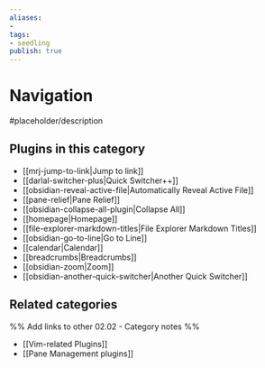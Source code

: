 ```yaml
---
aliases:
- 
tags: 
- seedling 
publish: true
---
```



# Navigation

#placeholder/description

## Plugins in this category

- [[mrj-jump-to-link|Jump to link]]
- [[darlal-switcher-plus|Quick Switcher++]]
- [[obsidian-reveal-active-file|Automatically Reveal Active File]]
- [[pane-relief|Pane Relief]]
- [[obsidian-collapse-all-plugin|Collapse All]]
- [[homepage|Homepage]]
- [[file-explorer-markdown-titles|File Explorer Markdown Titles]]
- [[obsidian-go-to-line|Go to Line]]
- [[calendar|Calendar]]
- [[breadcrumbs|Breadcrumbs]]
- [[obsidian-zoom|Zoom]]
- [[obsidian-another-quick-switcher|Another Quick Switcher]]

## Related categories

%% Add links to other 02.02 - Category notes %%

- [[Vim-related Plugins]]
- [[Pane Management plugins]]